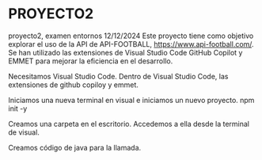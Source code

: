 # PROYECTO2
proyecto2, examen entornos 12/12/2024
Este proyecto tiene como objetivo explorar el uso de la API de API-FOOTBALL, https://www.api-football.com/. Se han utilizado las extensiones de Visual Studio Code GitHub Copilot y EMMET para mejorar la eficiencia en el desarrollo.

Necesitamos Visual Studio Code.
Dentro de Visual Studio Code, las extensiones de github copiloy y emmet.
  
Iniciamos una nueva terminal en visual e iniciamos un nuevo proyecto.
npm init -y

Creamos una carpeta en el escritorio.
Accedemos a ella desde la terminal de visual.

Creamos código de java para la llamada.
